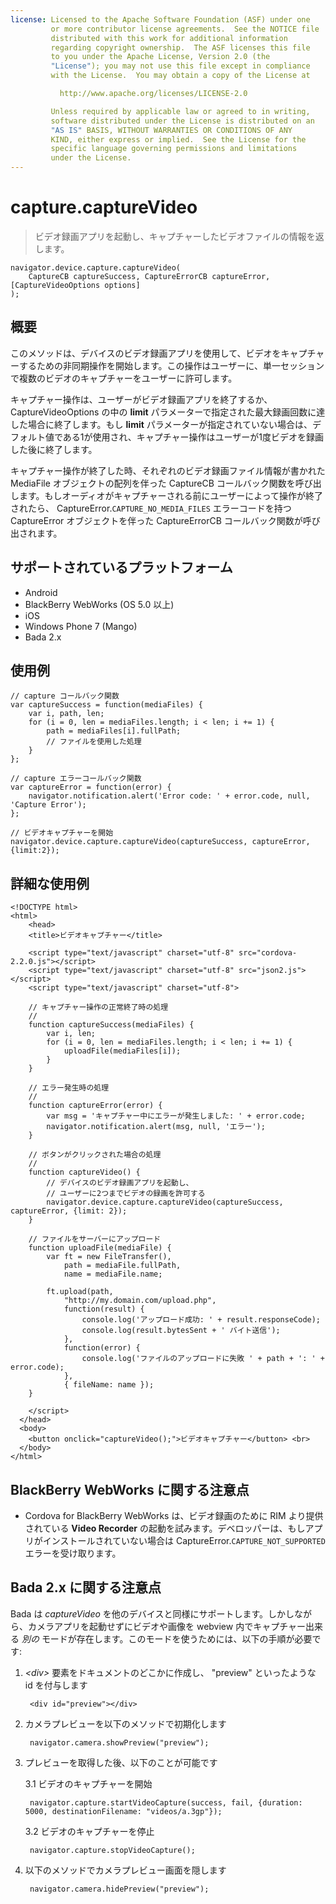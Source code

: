 ```yaml
---
license: Licensed to the Apache Software Foundation (ASF) under one
         or more contributor license agreements.  See the NOTICE file
         distributed with this work for additional information
         regarding copyright ownership.  The ASF licenses this file
         to you under the Apache License, Version 2.0 (the
         "License"); you may not use this file except in compliance
         with the License.  You may obtain a copy of the License at

           http://www.apache.org/licenses/LICENSE-2.0

         Unless required by applicable law or agreed to in writing,
         software distributed under the License is distributed on an
         "AS IS" BASIS, WITHOUT WARRANTIES OR CONDITIONS OF ANY
         KIND, either express or implied.  See the License for the
         specific language governing permissions and limitations
         under the License.
---
```


capture.captureVideo
====================

> ビデオ録画アプリを起動し、キャプチャーしたビデオファイルの情報を返します。

    navigator.device.capture.captureVideo(
        CaptureCB captureSuccess, CaptureErrorCB captureError, [CaptureVideoOptions options]
    );

概要
-----------

このメソッドは、デバイスのビデオ録画アプリを使用して、ビデオをキャプチャーするための非同期操作を開始します。この操作はユーザーに、単一セッションで複数のビデオのキャプチャーをユーザーに許可します。

キャプチャー操作は、ユーザーがビデオ録画アプリを終了するか、 CaptureVideoOptions の中の __limit__ パラメーターで指定された最大録画回数に達した場合に終了します。もし __limit__ パラメーターが指定されていない場合は、デフォルト値である1が使用され、キャプチャー操作はユーザーが1度ビデオを録画した後に終了します。

キャプチャー操作が終了した時、それぞれのビデオ録画ファイル情報が書かれた MediaFile オブジェクトの配列を伴った CaptureCB コールバック関数を呼び出します。もしオーディオがキャプチャーされる前にユーザーによって操作が終了されたら、 CaptureError.`CAPTURE_NO_MEDIA_FILES` エラーコードを持つ CaptureError オブジェクトを伴った CaptureErrorCB コールバック関数が呼び出されます。

サポートされているプラットフォーム
-------------------

- Android
- BlackBerry WebWorks (OS 5.0 以上)
- iOS
- Windows Phone 7 (Mango)
- Bada 2.x

使用例
-------------

    // capture コールバック関数
    var captureSuccess = function(mediaFiles) {
        var i, path, len;
        for (i = 0, len = mediaFiles.length; i < len; i += 1) {
            path = mediaFiles[i].fullPath;
            // ファイルを使用した処理
        }
    };

    // capture エラーコールバック関数
    var captureError = function(error) {
        navigator.notification.alert('Error code: ' + error.code, null, 'Capture Error');
    };

    // ビデオキャプチャーを開始
    navigator.device.capture.captureVideo(captureSuccess, captureError, {limit:2});

詳細な使用例
------------

    <!DOCTYPE html>
    <html>
        <head>
        <title>ビデオキャプチャー</title>

        <script type="text/javascript" charset="utf-8" src="cordova-2.2.0.js"></script>
        <script type="text/javascript" charset="utf-8" src="json2.js"></script>
        <script type="text/javascript" charset="utf-8">

        // キャプチャー操作の正常終了時の処理
        //
        function captureSuccess(mediaFiles) {
            var i, len;
            for (i = 0, len = mediaFiles.length; i < len; i += 1) {
                uploadFile(mediaFiles[i]);
            }
        }

        // エラー発生時の処理
        //
        function captureError(error) {
            var msg = 'キャプチャー中にエラーが発生しました: ' + error.code;
            navigator.notification.alert(msg, null, 'エラー');
        }

        // ボタンがクリックされた場合の処理
        //
        function captureVideo() {
            // デバイスのビデオ録画アプリを起動し、
            // ユーザーに2つまでビデオの録画を許可する
            navigator.device.capture.captureVideo(captureSuccess, captureError, {limit: 2});
        }

        // ファイルをサーバーにアップロード
        function uploadFile(mediaFile) {
            var ft = new FileTransfer(),
                path = mediaFile.fullPath,
                name = mediaFile.name;

            ft.upload(path,
                "http://my.domain.com/upload.php",
                function(result) {
                    console.log('アップロード成功: ' + result.responseCode);
                    console.log(result.bytesSent + ' バイト送信');
                },
                function(error) {
                    console.log('ファイルのアップロードに失敗 ' + path + ': ' + error.code);
                },
                { fileName: name });
        }

        </script>
      </head>
      <body>
        <button onclick="captureVideo();">ビデオキャプチャー</button> <br>
      </body>
    </html>

BlackBerry WebWorks に関する注意点
--------------------------

- Cordova for BlackBerry WebWorks は、ビデオ録画のために RIM より提供されている __Video Recorder__ の起動を試みます。デベロッパーは、もしアプリがインストールされていない場合は CaptureError.`CAPTURE_NOT_SUPPORTED` エラーを受け取ります。

Bada 2.x に関する注意点
---------------

Bada は _captureVideo_ を他のデバイスと同様にサポートします。しかしながら、カメラアプリを起動せずにビデオや画像を webview 内でキャプチャー出来る _別の_ モードが存在します。このモードを使うためには、以下の手順が必要です:

1. _&#60;div&#62;_ 要素をドキュメントのどこかに作成し、 "preview" といったような id を付与します

        <div id="preview"></div>

2. カメラプレビューを以下のメソッドで初期化します

        navigator.camera.showPreview("preview");

3. プレビューを取得した後、以下のことが可能です

    3.1 ビデオのキャプチャーを開始

        navigator.capture.startVideoCapture(success, fail, {duration: 5000, destinationFilename: "videos/a.3gp"});

    3.2 ビデオのキャプチャーを停止

        navigator.capture.stopVideoCapture();

3. 以下のメソッドでカメラプレビュー画面を隠します

        navigator.camera.hidePreview("preview");

